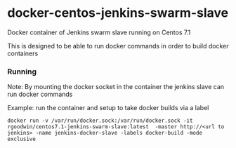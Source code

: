 # docker-centos-jenkins-swarm-slave

Docker container of Jenkins swarm slave running on Centos 7.1

This is designed to be able to run docker commands in order to build docker containers

### Running

Note: By mounting the docker socket in the container the jenkins slave can run docker commands

Example: run the container and setup to take docker builds via a label

```docker run -v /var/run/docker.sock:/var/run/docker.sock -it rgoodwin/centos7.1-jenkins-swarm-slave:latest  -master http://<url to jenkins> -name jenkins-docker-slave -labels docker-build -mode exclusive```

